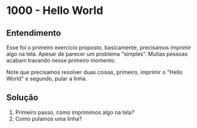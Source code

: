 # 1000 - Hello World

## Entendimento

Esse foi o primeiro exercício proposto, basicamente, precisamos imprimir algo na tela. Apesar de parecer um problema "simples". Muitas pessoas acabam travando nesse primeiro momento.

Note que precisamos resolver duas coisas, primeiro, imprimir o "Hello World" e segundo, pular a linha.

## Solução

1. Primeiro passo, como imprimimos algo na tela?
2. Como pulamos uma linha?
